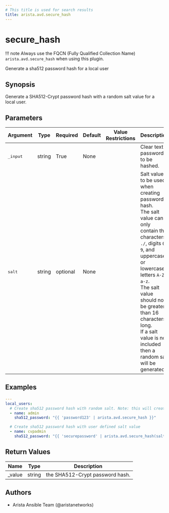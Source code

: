```yaml
---
# This title is used for search results
title: arista.avd.secure_hash
---
```

<!--
  ~ Copyright (c) 2023-2024 Arista Networks, Inc.
  ~ Use of this source code is governed by the Apache License 2.0
  ~ that can be found in the LICENSE file.
  -->

# secure_hash

!!! note
    Always use the FQCN (Fully Qualified Collection Name) `arista.avd.secure_hash` when using this plugin.

Generate a sha512 password hash for a local user

## Synopsis

Generate a SHA512-Crypt password hash with a random salt value for a local user.

## Parameters

| Argument | Type | Required | Default | Value Restrictions | Description |
| -------- | ---- | -------- | ------- | ------------------ | ----------- |
| <samp>_input</samp> | string | True | None |  | Clear text password to be hashed. |
| <samp>salt</samp> | string | optional | None |  | Salt value to be used when creating password hash.<br>The salt value can only contain the characters `./`, digits `0-9`, and uppercase or lowercase letters `A-Z a-z`.<br>The salt value should not be greater than 16 characters long.<br>If a salt value is not included then a random salt will be generated. |

## Examples

```yaml
---
local_users:
  # Create sha512 password hash with random salt. Note: this will create a new hash each time it is run
  - name: admin
    sha512_password: "{{ 'password123' | arista.avd.secure_hash }}"

  # Create sha512 password hash with user defined salt value
  - name: cvpadmin
    sha512_password: "{{ 'securepassword' | arista.avd.secure_hash(salt='Yar49ahkzKddRVYS') }}"
```

## Return Values

| Name | Type | Description |
| ---- | ---- | ----------- |
| _value | string | the SHA512-Crypt password hash. |

## Authors

- Arista Ansible Team (@aristanetworks)
